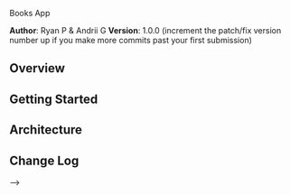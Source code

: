 Books App

**Author**: Ryan P & Andrii G
**Version**: 1.0.0 (increment the patch/fix version number up if you make more commits past your first submission)

## Overview
<!-- We are building a CRUD app that will let the user create, read, update, and delete books from their list of books. -->

## Getting Started
<!-- Build html & css template, connect heroku and github, make server.js file, make sure client is talking to server.js and connected with database. -->

## Architecture
<!-- HTML, CSS, Javascript, github, heroku -->

## Change Log
<!-- Use this are to document the iterative changes made to your application as each feature is successfully implemented. Use time stamps. Here's an examples:

01-23-2018 2:00pm - Application now is partially functional and scaffold is in place.

## Credits and Collaborations
<!-- Ryan & Andrii -->
-->